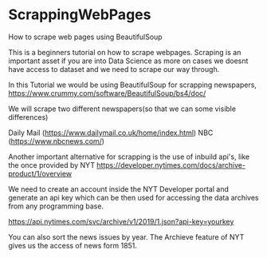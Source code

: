 # ScrappingWebPages
How to scrape web pages using BeautifulSoup

This is a beginners tutorial on how to scrape webpages.
Scraping is an important asset if you are into Data Science as more on cases we doesnt have access to dataset and we need to scrape our way through.

In this Tutorial we would be using BeautifulSoup for scrapping newspapers, https://www.crummy.com/software/BeautifulSoup/bs4/doc/

We will scrape two different newspapers(so that we can some visible differences)

Daily Mail (https://www.dailymail.co.uk/home/index.html)
NBC (https://www.nbcnews.com/)

Another important alternative for scrapping is the use of inbuild api's, like the once provided by NYT
https://developer.nytimes.com/docs/archive-product/1/overview

We need to create an account inside the NYT Developer portal and generate an api key which can be then used for accessing the data archives from any programming base.

https://api.nytimes.com/svc/archive/v1/2019/1.json?api-key=yourkey


You can also sort the news issues by year. The Archieve feature of NYT gives us the access of news form 1851.
